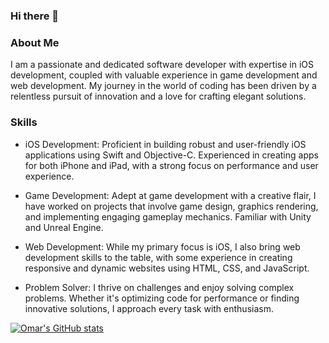 ### Hi there 👋

### About Me ###
I am a passionate and dedicated software developer with expertise in iOS development, coupled with valuable experience in game development and web development. My journey in the world of coding has been driven by a relentless pursuit of innovation and a love for crafting elegant solutions.

### Skills ###

- iOS Development: Proficient in building robust and user-friendly iOS applications using Swift and Objective-C. Experienced in creating apps for both iPhone and iPad, with a strong focus on performance and user experience.

- Game Development: Adept at game development with a creative flair, I have worked on projects that involve game design, graphics rendering, and implementing engaging gameplay mechanics. Familiar with Unity and Unreal Engine.

- Web Development: While my primary focus is iOS, I also bring web development skills to the table, with some experience in creating responsive and dynamic websites using HTML, CSS, and JavaScript.

- Problem Solver: I thrive on challenges and enjoy solving complex problems. Whether it's optimizing code for performance or finding innovative solutions, I approach every task with enthusiasm.

[![Omar's GitHub stats](https://github-readme-stats.vercel.app/api?username=OHegazy12)](https://github.com/OHegazy12/github-readme-stats)
